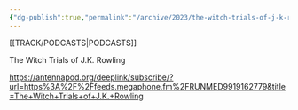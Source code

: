 ```yaml
---
{"dg-publish":true,"permalink":"/archive/2023/the-witch-trials-of-j-k-rowling/","tags":["podcast"]}
---
```


[[TRACK/PODCASTS\|PODCASTS]]

The Witch Trials of J.K. Rowling

https://antennapod.org/deeplink/subscribe/?url=https%3A%2F%2Ffeeds.megaphone.fm%2FRUNMED9919162779&title=The+Witch+Trials+of+J.K.+Rowling